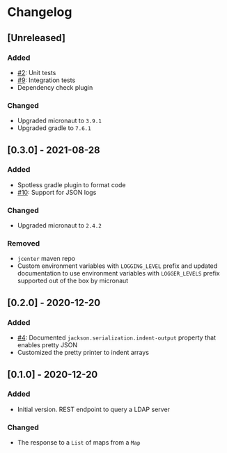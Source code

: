 # Changelog

## [Unreleased]
### Added
- [#2](https://github.com/devatherock/ldap-search-api/issues/2): Unit tests
- [#9](https://github.com/devatherock/ldap-search-api/issues/9): Integration tests
- Dependency check plugin

### Changed
- Upgraded micronaut to `3.9.1`
- Upgraded gradle to `7.6.1`

## [0.3.0] - 2021-08-28
### Added
- Spotless gradle plugin to format code
- [#10](https://github.com/devatherock/ldap-search-api/issues/10): Support for JSON logs

### Changed
- Upgraded micronaut to `2.4.2`

### Removed
- `jcenter` maven repo
- Custom environment variables with `LOGGING_LEVEL` prefix and updated documentation to use environment variables 
with `LOGGER_LEVELS` prefix supported out of the box by micronaut

## [0.2.0] - 2020-12-20
### Added
- [#4](https://github.com/devatherock/ldap-search-api/issues/4): Documented `jackson.serialization.indent-output` property that enables pretty JSON
- Customized the pretty printer to indent arrays

## [0.1.0] - 2020-12-20
### Added
- Initial version. REST endpoint to query a LDAP server

### Changed
- The response to a `List` of maps from a `Map`